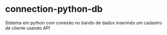 # connection-python-db
Sistema em python com conexão no bando de dados inserindo um cadastro de cliente usando API
